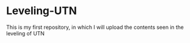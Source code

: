 # Leveling-UTN
This is my first repository, in which I will upload the contents seen in the leveling of UTN
